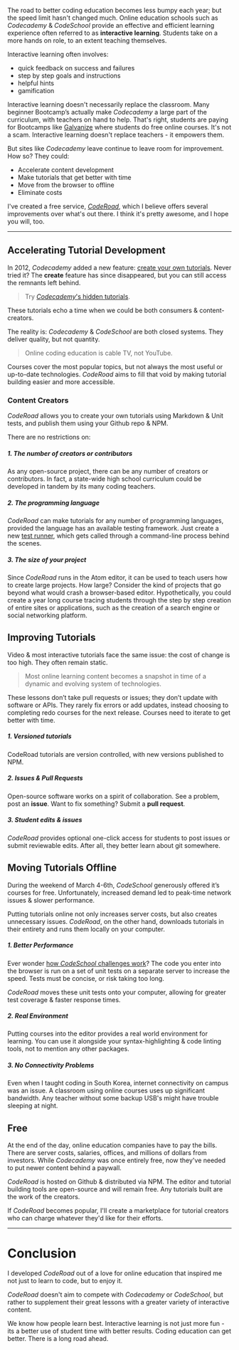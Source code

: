 <!-- ---
layout: post
title: Better Coding < Education />
categories:
- blog
--- -->

The road to better coding education becomes less bumpy each year; but the speed limit hasn't changed much. Online education schools such as *Codecademy* & *CodeSchool* provide an effective and efficient learning experience often referred to as **interactive learning**. Students take on a more hands on role, to an extent teaching themselves.

Interactive learning often involves:

* quick feedback on success and failures
* step by step goals and instructions
* helpful hints
* gamification

Interactive learning doesn't necessarily replace the classroom. Many beginner Bootcamp’s actually make *Codecademy* a large part of the curriculum, with teachers on hand to help. That's right, students are paying for Bootcamps like [Galvanize](https://www.codecademy.com/galvanize) where students do free online courses. It's not a scam. Interactive learning doesn't replace teachers - it empowers them.

But sites like *Codecademy* leave continue to leave room for improvement. How so? They could:

- Accelerate content development
- Make tutorials that get better with time
- Move from the browser to offline
- Eliminate costs

I've created a free service, [*CodeRoad*](https://coderoad.github.io), which I believe offers several improvements over what's out there. I think it's pretty awesome, and I hope you will, too.

---

## Accelerating Tutorial Development

In 2012, *Codecademy* added a new feature: [create your own tutorials](https://www.codecademy.com/blog/6). Never tried it? The **create** feature has since disappeared, but you can still access the remnants left behind.

> Try [*Codecademy*'s hidden tutorials](https://www.reddit.com/r/learnprogramming/comments/3c61ew/codecademys_hidden_courses/).

These tutorials echo a time when we could be both consumers & content-creators.

The reality is: *Codecademy* & *CodeSchool* are both closed systems. They deliver quality, but not quantity.

> Online coding education is cable TV, not YouTube.

Courses cover the most popular topics, but not always the most useful or up-to-date technologies. *CodeRoad* aims to fill that void by making tutorial building easier and more accessible.

### Content Creators

*CodeRoad* allows you to create your own tutorials using Markdown & Unit tests, and publish them using your Github repo & NPM.

There are no restrictions on:

##### 1. The number of creators or contributors

As any open-source project, there can be any number of creators or contributors. In fact, a state-wide high school curriculum could be developed in tandem by its many coding teachers.

##### 2. The programming language

*CodeRoad* can make tutorials for any number of programming languages, provided the language has an available testing framework. Just create a new [test runner](https://coderoad.github.io/docs/#test-runner), which gets called through a command-line process behind the scenes.

##### 3. The size of your project

Since *CodeRoad* runs in the Atom editor, it can be used to teach users how to create large projects. How large? Consider the kind of projects that go beyond what would crash a browser-based editor. Hypothetically, you could create a year long course tracing students through the step by step creation of entire sites or applications, such as the creation of a search engine or social networking platform.


## Improving Tutorials

Video & most interactive tutorials face the same issue: the cost of change is too high. They often remain static.

> Most online learning content becomes a snapshot in time of a dynamic and evolving system of technologies.

These lessons don’t take pull requests or issues; they don’t update with software or APIs. They rarely fix errors or add updates, instead choosing to completing redo courses for the next release. Courses need to iterate to get better with time.

##### 1. Versioned tutorials

CodeRoad tutorials are version controlled, with new versions published to NPM.

##### 2. Issues & Pull Requests

Open-source software works on a spirit of collaboration. See a problem, post an **issue**. Want to fix something? Submit a **pull request**.

##### 3. Student edits & issues

*CodeRoad* provides optional one-click access for students to post issues or submit reviewable edits. After all, they better learn about git somewhere.


## Moving Tutorials Offline

During the weekend of March 4-6th, *CodeSchool* generously offered it’s courses for free. Unfortunately, increased demand led to peak-time network issues & slower performance.

Putting tutorials online not only increases server costs, but also creates unnecessary issues. *CodeRoad*, on the other hand, downloads tutorials in their entirety and runs them locally on your computer.

##### 1. Better Performance

Ever wonder [how *CodeSchool* challenges work](https://www.codeschool.com/blog/2013/09/25/a-glimpse-into-challenge-creation/)? The code you enter into the browser is run on a set of unit tests on a separate server to increase the speed. Tests must be concise, or risk taking too long.

*CodeRoad* moves these unit tests onto your computer, allowing for greater test coverage & faster response times.

##### 2. Real Environment

Putting courses into the editor provides a real world environment for learning. You can use it alongside your syntax-highlighting & code linting tools, not to mention any other packages.

##### 3. No Connectivity Problems

Even when I taught coding in South Korea, internet connectivity on campus was an issue. A classroom using online courses uses up significant bandwidth. Any teacher without some backup USB's might have trouble sleeping at night.

## Free

At the end of the day, online education companies have to pay the bills. There are server costs, salaries, offices, and millions of dollars from investors. While *Codecademy* was once entirely free, now they've needed to put newer content behind a paywall.

*CodeRoad* is hosted on Github & distributed via NPM. The editor and tutorial building tools are open-source and will remain free. Any tutorials built are the work of the creators.

If *CodeRoad* becomes popular, I'll create a marketplace for tutorial creators who can charge whatever they'd like for their efforts.

---

# Conclusion

I developed *CodeRoad* out of a love for online education that inspired me not just to learn to code, but to enjoy it.

*CodeRoad* doesn't aim to compete with *Codecademy* or *CodeSchool*, but rather to supplement their great lessons with a greater variety of interactive content.

We know how people learn best. Interactive learning is not just more fun - its a better use of student time with better results. Coding education can get better. There is a long road ahead.
